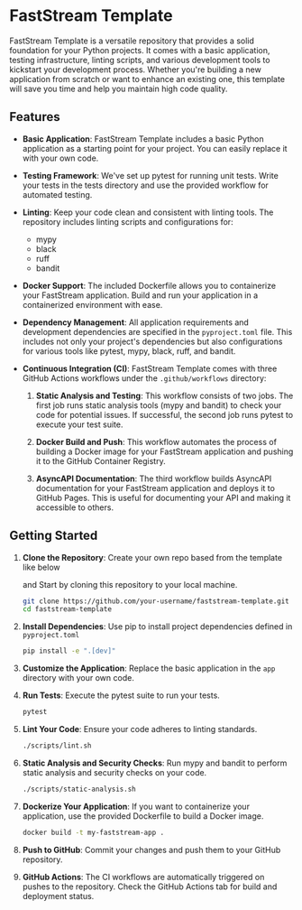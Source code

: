 # FastStream Template

FastStream Template is a versatile repository that provides a solid foundation for your Python projects. It comes with a basic application, testing infrastructure, linting scripts, and various development tools to kickstart your development process. Whether you're building a new application from scratch or want to enhance an existing one, this template will save you time and help you maintain high code quality.

## Features

* **Basic Application**: FastStream Template includes a basic Python application as a starting point for your project. You can easily replace it with your own code.

* **Testing Framework**: We've set up pytest for running unit tests. Write your tests in the tests directory and use the provided workflow for automated testing.

* **Linting**: Keep your code clean and consistent with linting tools. The repository includes linting scripts and configurations for:

  * mypy
  * black
  * ruff
  * bandit

* **Docker Support**: The included Dockerfile allows you to containerize your FastStream application. Build and run your application in a containerized environment with ease.

* **Dependency Management**: All application requirements and development dependencies are specified in the `pyproject.toml` file. This includes not only your project's dependencies but also configurations for various tools like pytest, mypy, black, ruff, and bandit.

* **Continuous Integration (CI)**: FastStream Template comes with three GitHub Actions workflows under the `.github/workflows` directory:

  1. **Static Analysis and Testing**: This workflow consists of two jobs. The first job runs static analysis tools (mypy and bandit) to check your code for potential issues. If successful, the second job runs pytest to execute your test suite.

  2. **Docker Build and Push**: This workflow automates the process of building a Docker image for your FastStream application and pushing it to the GitHub Container Registry.

  3. **AsyncAPI Documentation**: The third workflow builds AsyncAPI documentation for your FastStream application and deploys it to GitHub Pages. This is useful for documenting your API and making it accessible to others.

## Getting Started

1. **Clone the Repository**: Create your own repo based from the template like below

   and Start by cloning this repository to your local machine.

   ```bash
   git clone https://github.com/your-username/faststream-template.git
   cd faststream-template
   ```

2. **Install Dependencies**: Use pip to install project dependencies defined in `pyproject.toml`

   ```bash
   pip install -e ".[dev]"
   ```

3. **Customize the Application**: Replace the basic application in the `app` directory with your own code.

4. **Run Tests**: Execute the pytest suite to run your tests.

   ```bash
   pytest
   ```

5. **Lint Your Code**: Ensure your code adheres to linting standards.

   ```bash
   ./scripts/lint.sh
   ```

6. **Static Analysis and Security Checks**: Run mypy and bandit to perform static analysis and security checks on your code.

   ```bash
   ./scripts/static-analysis.sh
   ```

7. **Dockerize Your Application**: If you want to containerize your application, use the provided Dockerfile to build a Docker image.

   ```bash
   docker build -t my-faststream-app .
   ```

8. **Push to GitHub**: Commit your changes and push them to your GitHub repository.

9. **GitHub Actions**: The CI workflows are automatically triggered on pushes to the repository. Check the GitHub Actions tab for build and deployment status.
